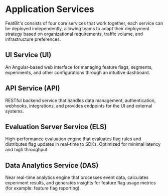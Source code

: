 # Application Services

FeatBit's consists of four core services that work together, each service can be deployed independently, allowing teams
to adapt their deployment strategy based on organizational requirements, traffic volume, and infrastructure preferences.

## UI Service (UI)

An Angular-based web interface for managing feature flags, segments, experiments, and other configurations through an
intuitive dashboard.

## API Service (API)

RESTful backend service that handles data management, authentication, webhooks, integrations, and provides endpoints for
the UI and external systems.

## Evaluation Server Service (ELS)

High-performance evaluation engine that evaluates flag rules and distributes flag updates in real-time to SDKs. Optimized
for minimal latency and high throughput.

## Data Analytics Service (DAS)

Near real-time analytics engine that processes event data, calculates experiment results, and generates insights for
feature flag usage metrics (for example: feature flag reporting).